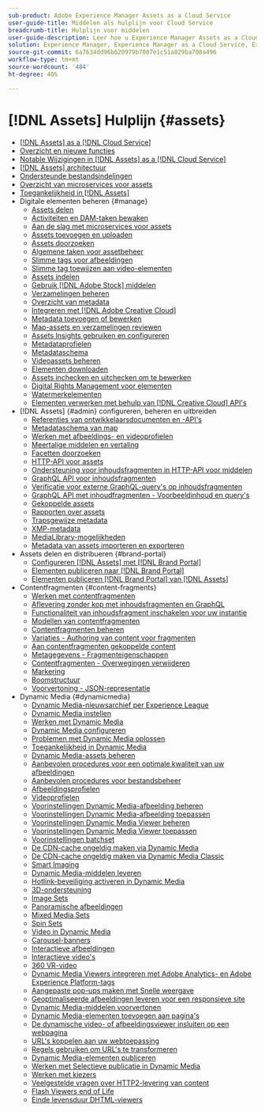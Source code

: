 ```yaml
---
sub-product: Adobe Experience Manager Assets as a Cloud Service
user-guide-title: Middelen als hulplijn voor Cloud Service
breadcrumb-title: Hulplijn voor middelen
user-guide-description: Leer hoe u Experience Manager Assets as a Cloud Service gebruikt en beheert.
solution: Experience Manager, Experience Manager as a Cloud Service, Experience Manager Assets
source-git-commit: 6a7634dd96b620979b7087e1c51a829ba708a496
workflow-type: tm+mt
source-wordcount: '484'
ht-degree: 40%

---
```



# [!DNL Assets] Hulplijn {#assets}

+ [[!DNL Assets] as a [!DNL Cloud Service]](/help/assets/home.md)
+ [Overzicht en nieuwe functies](overview.md)
+ [Notable Wijzigingen in [!DNL Assets] as a [!DNL Cloud Service]](assets-cloud-changes.md)
+ [[!DNL Assets] architectuur](architecture.md)
+ [Ondersteunde bestandsindelingen](file-format-support.md)
+ [Overzicht van microservices voor assets](asset-microservices-overview.md)
+ [Toegankelijkheid in [!DNL Assets]](accessibility.md)
+ Digitale elementen beheren {#manage}
   + [Assets delen](share-assets.md)
   + [Activiteiten en DAM-taken bewaken](assets-activity-history.md)
   + [Aan de slag met microservices voor assets](asset-microservices-configure-and-use.md)
   + [Assets toevoegen en uploaden](add-assets.md)
   + [Assets doorzoeken](search-assets.md)
   + [Algemene taken voor assetbeheer](manage-digital-assets.md)
   + [Slimme tags voor afbeeldingen](smart-tags.md)
   + [Slimme tag toewijzen aan video-elementen](smart-tags-video-assets.md)
   + [Assets indelen](organize-assets.md)
   + [Gebruik [!DNL Adobe Stock] middelen](aem-assets-adobe-stock.md)
   + [Verzamelingen beheren](manage-collections.md)
   + [Overzicht van metadata](manage-metadata.md)
   + [Integreren met [!DNL Adobe Creative Cloud]](aem-cc-integration-best-practices.md)
   + [Metadata toevoegen of bewerken](meta-edit.md)
   + [Map-assets en verzamelingen reviewen](bulk-approval.md)
   + [Assets Insights gebruiken en configureren](assets-insights.md)
   + [Metadataprofielen](metadata-profiles.md)
   + [Metadataschema](metadata-schemas.md)
   + [Videoassets beheren](manage-video-assets.md)
   + [Elementen downloaden](download-assets-from-aem.md)
   + [Assets inchecken en uitchecken om te bewerken](check-out-and-submit-assets.md)
   + [Digital Rights Management voor elementen](drm.md)
   + [Watermerkelementen](watermark-assets.md)
   + [Elementen verwerken met behulp van [!DNL Creative Cloud] API&#39;s](cc-api-integration.md)
+ [!DNL Assets] {#admin} configureren, beheren en uitbreiden
   + [Referenties van ontwikkelaarsdocumenten en -API&#39;s](developer-reference-material-apis.md)
   + [Metadataschema van map](folder-metadata-schema.md)
   + [Werken met afbeeldings- en videoprofielen](/help/assets/dynamic-media/about-image-video-profiles.md)
   + [Meertalige middelen en vertaling](translate-assets.md)
   + [Facetten doorzoeken](search-facets.md)
   + [HTTP-API voor assets](mac-api-assets.md)
   + [Ondersteuning voor inhoudsfragmenten in HTTP-API voor middelen](content-fragments/assets-api-content-fragments.md)
   + [GraphQL API voor inhoudsfragmenten](content-fragments/graphql-api-content-fragments.md)
   + [Verificatie voor externe GraphQL-query&#39;s op inhoudsfragmenten](content-fragments/graphql-authentication-content-fragments.md)
   + [GraphQL API met inhoudfragmenten - Voorbeeldinhoud en query&#39;s](/help/assets/content-fragments/content-fragments-graphql-samples.md)
   + [Gekoppelde assets](use-assets-across-connected-assets-instances.md)
   + [Rapporten over assets](asset-reports.md)
   + [Trapsgewijze metadata](cascading-metadata.md)
   + [XMP-metadata](xmp-metadata.md)
   + [MediaLibrary-mogelijkheden](medialibrary.md)
   + [Metadata van assets importeren en exporteren](metadata-import-export.md)
+ Assets delen en distribueren {#brand-portal}
   + [Configureren [!DNL Assets] met [!DNL Brand Portal]](configure-aem-assets-with-brand-portal.md)
   + [Elementen publiceren naar [!DNL Brand Portal]](publish-to-brand-portal.md)
   + [Elementen publiceren  [!DNL Brand Portal] van [!DNL Assets]](https://experienceleague.adobe.com/docs/experience-manager-brand-portal/using/asset-sourcing-in-brand-portal/brand-portal-asset-sourcing.html?lang=en)
+ Contentfragmenten {#content-fragments}
   + [Werken met contentfragmenten](content-fragments/content-fragments.md)
   + [Aflevering zonder kop met inhoudsfragmenten en GraphQL](content-fragments/content-fragments-graphql.md)
   + [Functionaliteit van inhoudsfragment inschakelen voor uw instantie](content-fragments/content-fragments-configuration-browser.md)
   + [Modellen van contentfragmenten](content-fragments/content-fragments-models.md)
   + [Contentfragmenten beheren](content-fragments/content-fragments-managing.md)
   + [Variaties - Authoring van content voor fragmenten](content-fragments/content-fragments-variations.md)
   + [Aan contentfragmenten gekoppelde content](content-fragments/content-fragments-assoc-content.md)
   + [Metagegevens - Fragmenteigenschappen](content-fragments/content-fragments-metadata.md)
   + [Contentfragmenten - Overwegingen verwijderen](content-fragments/content-fragments-delete.md)
   + [Markering](content-fragments/content-fragments-markdown.md)
   + [Boomstructuur](/help/assets/content-fragments/content-fragments-structure-tree.md)
   + [Voorvertoning - JSON-representatie](/help/assets/content-fragments/content-fragments-json-preview.md)
+  Dynamic Media {#dynamicmedia}
   + [Dynamic Media-nieuwsarchief per Experience League](dynamic-media/dynamic-media-newsletter.md)
   + [Dynamic Media instellen](dynamic-media/administering-dynamic-media.md)
   + [Werken met Dynamic Media](dynamic-media/dynamic-media.md)
   + [Dynamic Media configureren](dynamic-media/config-dm.md)
   + [Problemen met Dynamic Media oplossen](dynamic-media/troubleshoot-dm.md)
   + [Toegankelijkheid in Dynamic Media](dynamic-media/accessibility-dm.md)
   + [Dynamic Media-assets beheren](dynamic-media/managing-assets.md)
   + [Aanbevolen procedures voor een optimale kwaliteit van uw afbeeldingen](dynamic-media/best-practices-for-optimizing-the-quality-of-your-images.md)
   + [Aanbevolen procedures voor bestandsbeheer](dynamic-media/best-practices-for-file-management.md)
   + [Afbeeldingsprofielen](dynamic-media/image-profiles.md)
   + [Videoprofielen](dynamic-media/video-profiles.md)
   + [Voorinstellingen Dynamic Media-afbeelding beheren](dynamic-media/managing-image-presets.md)
   + [Voorinstellingen Dynamic Media-afbeelding toepassen](dynamic-media/image-presets.md)
   + [Voorinstellingen Dynamic Media Viewer beheren](dynamic-media/managing-viewer-presets.md)
   + [Voorinstellingen Dynamic Media Viewer toepassen](dynamic-media/viewer-presets.md)
   + [Voorinstellingen batchset](dynamic-media/batch-set-presets-dm.md)
   + [De CDN-cache ongeldig maken via Dynamic Media](dynamic-media/invalidate-cdn-cache-dynamic-media.md)
   + [De CDN-cache ongeldig maken via Dynamic Media Classic](dynamic-media/invalidate-cdn-cache-dm-classic.md)
   + [Smart Imaging](dynamic-media/imaging-faq.md)
   + [Dynamic Media-middelen leveren](dynamic-media/delivering-dynamic-media-assets.md)
   + [Hotlink-beveiliging activeren in Dynamic Media](dynamic-media/hotlink-protection.md)
   + [3D-ondersteuning](dynamic-media/assets-3d.md)
   + [Image Sets](dynamic-media/image-sets.md)
   + [Panoramische afbeeldingen](dynamic-media/panoramic-images.md)
   + [Mixed Media Sets](dynamic-media/mixed-media-sets.md)
   + [Spin Sets](dynamic-media/spin-sets.md)
   + [Video in Dynamic Media](dynamic-media/video.md)
   + [Carousel-banners](dynamic-media/carousel-banners.md)
   + [Interactieve afbeeldingen](dynamic-media/interactive-images.md)
   + [Interactieve video&#39;s](dynamic-media/interactive-videos.md)
   + [360 VR-video](dynamic-media/360-video.md)
   + [Dynamic Media Viewers integreren met Adobe Analytics- en Adobe Experience Platform-tags](dynamic-media/tags.md)
   + [Aangepaste pop-ups maken met Snelle weergave](dynamic-media/custom-pop-ups.md)
   + [Geoptimaliseerde afbeeldingen leveren voor een responsieve site](dynamic-media/responsive-site.md)
   + [Dynamic Media-middelen voorvertonen](dynamic-media/previewing-assets.md)
   + [Dynamic Media-elementen toevoegen aan pagina&#39;s](dynamic-media/adding-dynamic-media-assets-to-pages.md)
   + [De dynamische video- of afbeeldingsviewer insluiten op een webpagina](dynamic-media/embed-code.md)
   + [URL&#39;s koppelen aan uw webtoepassing](dynamic-media/linking-urls-to-yourwebapplication.md)
   + [Regels gebruiken om URL&#39;s te transformeren](dynamic-media/using-rulesets-to-transform-urls.md)
   + [Dynamic Media-elementen publiceren](dynamic-media/publishing-dynamicmedia-assets.md)
   + [Werken met Selectieve publicatie in Dynamic Media](dynamic-media/selective-publishing.md)
   + [Werken met kiezers](dynamic-media/working-with-selectors.md)
   + [Veelgestelde vragen over HTTP2-levering van content](dynamic-media/http2faq.md)
   + [Flash Viewers end of Life](dynamic-media/flash-viewers-eol.md)
   + [Einde levensduur DHTML-viewers](dynamic-media/dhtml-viewer-endoflifefaqs.md)

